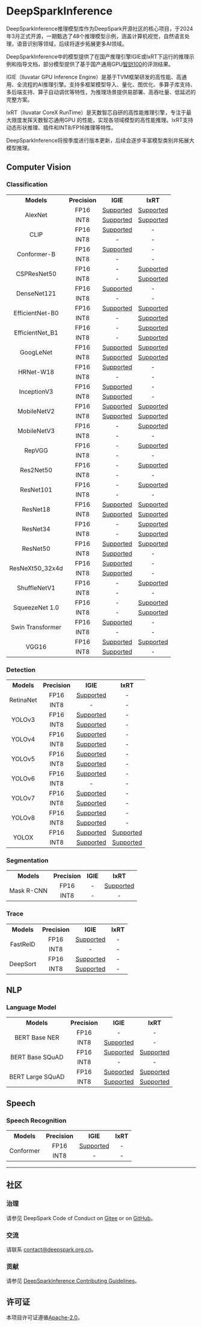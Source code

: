 # DeepSparkInference

DeepSparkInference推理模型库作为DeepSpark开源社区的核心项目，于2024年3月正式开源，一期甄选了48个推理模型示例，涵盖计算机视觉，自然语言处理，语音识别等领域，后续将逐步拓展更多AI领域。

DeepSparkInference中的模型提供了在国产推理引擎IGIE或IxRT下运行的推理示例和指导文档，部分模型提供了基于国产通用GPU[智铠100](https://www.iluvatar.com/productDetails?fullCode=cpjs-yj-tlxltt-zk100)的评测结果。

IGIE（Iluvatar GPU Inference Engine）是基于TVM框架研发的高性能、高通用、全流程的AI推理引擎。支持多框架模型导入、量化、图优化、多算子库支持、多后端支持、算子自动调优等特性，为推理场景提供易部署、高吞吐量、低延迟的完整方案。

IxRT（Iluvatar CoreX RunTime）是天数智芯自研的高性能推理引擎，专注于最大限度发挥天数智芯通用GPU 的性能，实现各领域模型的高性能推理。IxRT支持动态形状推理、插件和INT8/FP16推理等特性。

DeepSparkInference将按季度进行版本更新，后续会逐步丰富模型类别并拓展大模型推理。

## Computer Vision

### Classification

<table>
    <tr align="center">
        <th>Models</th>
        <th>Precision</th>
        <th>IGIE</th>
        <th>IxRT</th>
    </tr>
    <tr align="center">
        <td rowspan=2>AlexNet</td>
        <td>FP16</td>
        <td><a href="models/cv/classification/alexnet/igie/README.md#fp16">Supported</a></td>
        <td><a href="models/cv/classification/alexnet/ixrt/README.md#fp16">Supported</a></td>
    </tr>
    <tr align="center">
        <td>INT8</td>
        <td><a href="models/cv/classification/alexnet/igie/README.md#int8">Supported</a></td>
        <td><a href="models/cv/classification/alexnet/ixrt/README.md#int8">Supported</a></td>
    </tr>
    <tr align="center">
        <td rowspan=2>CLIP</td>
        <td>FP16</td>
        <td><a href="models/cv/classification/clip/igie/README.md#fp16">Supported</a></td>
        <td>-</td>
    </tr>
    <tr align="center">
        <td>INT8</td>
        <td>-</td>
        <td>-</td>
    </tr>
    <tr align="center">
        <td rowspan=2>Conformer-B</td>
        <td>FP16</td>
        <td><a href="models/cv/classification/conformer_base/igie/README.md#fp16">Supported</a></td>
        <td>-</td>
    </tr>
    <tr align="center">
        <td>INT8</td>
        <td>-</td>
        <td>-</td>
    </tr>
        <tr align="center">
        <td rowspan=2>CSPResNet50</td>
        <td>FP16</td>
        <td>-</td>
        <td><a href="models/cv/classification/cspresnet50/ixrt/README.md#fp16">Supported</a></td>
    </tr>
    <tr align="center">
        <td>INT8</td>
        <td>-</td>
        <td><a href="models/cv/classification/cspresnet50/ixrt/README.md#int8">Supported</a></td>
    </tr>
    <tr align="center">
        <td rowspan=2>DenseNet121</td>
        <td>FP16</td>
        <td><a href="models/cv/classification/densenet121/igie/README.md#fp16">Supported</a></td>
        <td>-</td>
    </tr>
    <tr align="center">
        <td>INT8</td>
        <td>-</td>
        <td>-</td>
    </tr>
    <tr align="center">
        <td rowspan=2>EfficientNet-B0</td>
        <td>FP16</td>
        <td><a href="models/cv/classification/efficientnet_b0/igie/README.md#fp16">Supported</a></td>
        <td><a href="models/cv/classification/efficientnet_b0/ixrt/README.md#fp16">Supported</a></td>
    </tr>
    <tr align="center">
        <td>INT8</td>
        <td>-</td>
        <td><a href="models/cv/classification/efficientnet_b0/ixrt/README.md#int8">Supported</a></td>
    </tr>
    <tr align="center">
        <td rowspan=2>EfficientNet_B1</td>
        <td>FP16</td>
        <td>-</td>
        <td><a href="models/cv/classification/efficientnet_b1/ixrt/README.md#fp16">Supported</a></td>
    </tr>
    <tr align="center">
        <td>INT8</td>
        <td>-</td>
        <td><a href="models/cv/classification/efficientnet_b1/ixrt/README.md#int8">Supported</a></td>
    </tr>
    <tr align="center">
        <td rowspan=2>GoogLeNet</td>
        <td>FP16</td>
        <td><a href="models/cv/classification/googlenet/igie/README.md#fp16">Supported</a></td>
        <td><a href="models/cv/classification/googlenet/ixrt/README.md#fp16">Supported</a></td>
    </tr>
    <tr align="center">
        <td>INT8</td>
        <td><a href="models/cv/classification/googlenet/igie/README.md#int8">Supported</a></td>
        <td><a href="models/cv/classification/googlenet/ixrt/README.md#int8">Supported</a></td>
    </tr>
    <tr align="center">
        <td rowspan=2>HRNet-W18</td>
        <td>FP16</td>
        <td><a href="models/cv/classification/hrnet_w18/igie/README.md#fp16">Supported</a></td>
        <td>-</td>
    </tr>
    <tr align="center">
        <td>INT8</td>
        <td>-</td>
        <td>-</td>
    </tr>
    <tr align="center">
        <td rowspan=2>InceptionV3</td>
        <td>FP16</td>
        <td><a href="models/cv/classification/inception_v3/igie/README.md#fp16">Supported</a></td>
        <td>-</td>
    </tr>
    <tr align="center">
        <td>INT8</td>
        <td><a href="models/cv/classification/inception_v3/igie/README.md#int8">Supported</a></td>
        <td>-</td>
    </tr>
    <tr align="center">
        <td rowspan=2>MobileNetV2</td>
        <td>FP16</td>
        <td><a href="models/cv/classification/mobilenet_v2/igie/README.md#fp16">Supported</a></td>
        <td><a href="models/cv/classification/mobilenet_v2/ixrt/README.md#fp16">Supported</a></td>
    </tr>
    <tr align="center">
        <td>INT8</td>
        <td><a href="models/cv/classification/mobilenet_v2/igie/README.md#int8">Supported</a></td>
        <td><a href="models/cv/classification/mobilenet_v2/ixrt/README.md#int8">Supported</a></td>
    </tr>
    <tr align="center">
        <td rowspan=2>MobileNetV3</td>
        <td>FP16</td>
        <td>-</td>
        <td><a href="models/cv/classification/mobilenet_v3/ixrt/README.md#fp16">Supported</a></td>
    </tr>
    <tr align="center">
        <td>INT8</td>
        <td>-</td>
        <td>-</td>
    </tr>
    <tr align="center">
        <td rowspan=2>RepVGG</td>
        <td>FP16</td>
        <td>-</td>
        <td><a href="models/cv/classification/repvgg/ixrt/README.md#fp16">Supported</a></td>
    </tr>
    <tr align="center">
        <td>INT8</td>
        <td>-</td>
        <td>-</td>
    </tr>
    <tr align="center">
        <td rowspan=2>Res2Net50</td>
        <td>FP16</td>
        <td>-</td>
        <td><a href="models/cv/classification/res2net50/ixrt/README.md#int8">Supported</a></td>
    </tr>
    <tr align="center">
        <td>INT8</td>
        <td>-</td>
        <td>-</td>
    </tr>
    <tr align="center">
        <td rowspan=2>ResNet101</td>
        <td>FP16</td>
        <td>-</td>
        <td><a href="models/cv/classification/resnet101/ixrt/README.md#int8">Supported</a></td>
    </tr>
    <tr align="center">
        <td>INT8</td>
        <td>-</td>
        <td>-</td>
    </tr>
    <tr align="center">
        <td rowspan=2>ResNet18</td>
        <td>FP16</td>
        <td><a href="models/cv/classification/resnet18/igie/README.md#fp16">Supported</a></td>
        <td><a href="models/cv/classification/resnet18/ixrt/README.md#fp16">Supported</a></td>
    </tr>
    <tr align="center">
        <td>INT8</td>
        <td><a href="models/cv/classification/resnet18/igie/README.md#int8">Supported</a></td>
        <td><a href="models/cv/classification/resnet18/ixrt/README.md#int8">Supported</a></td>
    </tr>
    <tr align="center">
        <td rowspan=2>ResNet34</td>
        <td>FP16</td>
        <td>-</td>
        <td><a href="models/cv/classification/resnet34/ixrt/README.md#fp16">Supported</a></td>
    </tr>
    <tr align="center">
        <td>INT8</td>
        <td>-</td>
        <td><a href="models/cv/classification/resnet34/ixrt/README.md#int8">Supported</a></td>
    </tr>
    <tr align="center">
        <td rowspan=2>ResNet50</td>
        <td>FP16</td>
        <td><a href="models/cv/classification/resnet50/igie/README.md#fp16">Supported</a></td>
        <td><a href="models/cv/classification/resnet50/ixrt/README.md#fp16">Supported</a></td>
    </tr>
    <tr align="center">
        <td>INT8</td>
        <td><a href="models/cv/classification/resnet50/igie/README.md#int8">Supported</a></td>
        <td>-</td>
    </tr>
    <tr align="center">
        <td rowspan=2>ResNeXt50_32x4d</td>
        <td>FP16</td>
        <td><a href="models/cv/classification/resnext50_32x4d/igie/README.md#fp16">Supported</a></td>
        <td>-</td>
    </tr>
    <tr align="center">
        <td>INT8</td>
        <td><a href="models/cv/classification/resnext50_32x4d/igie/README.md#int8">Supported</a></td>
        <td>-</td>
    </tr>
    <tr align="center">
        <td rowspan=2>ShuffleNetV1</td>
        <td>FP16</td>
        <td>-</td>
        <td><a href="models/cv/classification/shufflenet_v1/ixrt/README.md#fp16">Supported</a></td>
    </tr>
    <tr align="center">
        <td>INT8</td>
        <td>-</td>
        <td>-</td>
    </tr>
    <tr align="center">
        <td rowspan=2>SqueezeNet 1.0</td>
        <td>FP16</td>
        <td>-</td>
        <td><a href="models/cv/classification/squeezenet_1.0/ixrt/README.md#fp16">Supported</a></td>
    </tr>
    <tr align="center">
        <td>INT8</td>
        <td>-</td>
        <td><a href="models/cv/classification/squeezenet_1.0/ixrt/README.md#int8">Supported</a></td>
    </tr>
    <tr align="center">
        <td rowspan=2>Swin Transformer</td>
        <td>FP16</td>
        <td><a href="models/cv/classification/swin_transformer/igie/README.md#fp16">Supported</a></td>
        <td>-</td>
    </tr>
    <tr align="center">
        <td>INT8</td>
        <td>-</td>
        <td>-</td>
    </tr>
    <tr align="center">
        <td rowspan=2>VGG16</td>
        <td>FP16</td>
        <td><a href="models/cv/classification/vgg16/igie/README.md#fp16">Supported</a></td>
        <td><a href="models/cv/classification/vgg16/ixrt/README.md#fp16">Supported</a></td>
    </tr>
    <tr align="center">
        <td>INT8</td>
        <td><a href="models/cv/classification/vgg16/igie/README.md#int8">Supported</a></td>
        <td>-</td>
    </tr>
</table>

### Detection

<table>
    <tr align="center">
        <th>Models</th>
        <th>Precision</th>
        <th>IGIE</th>
        <th>IxRT</th>
    </tr>
    <tr align="center">
        <td rowspan=2>RetinaNet</td>
        <td>FP16</td>
        <td><a href="models/cv/detection/retinanet/igie/README.md#fp16">Supported</a></td>
        <td>-</td>
    </tr>
    <tr align="center">
        <td>INT8</td>
        <td>-</td>
        <td>-</td>
    </tr>
    <tr align="center">
        <td rowspan=2>YOLOv3</td>
        <td>FP16</td>
        <td><a href="models/cv/detection/yolov3/igie/README.md#fp16">Supported</a></td>
        <td>-</td>
    </tr>
    <tr align="center">
        <td>INT8</td>
        <td><a href="models/cv/detection/yolov3/igie/README.md#int8">Supported</a></td>
        <td>-</td>
    </tr>
    <tr align="center">
        <td rowspan=2>YOLOv4</td>
        <td>FP16</td>
        <td><a href="models/cv/detection/yolov4/igie/README.md#fp16">Supported</a></td>
        <td>-</td>
    </tr>
    <tr align="center">
        <td>INT8</td>
        <td><a href="models/cv/detection/yolov4/igie/README.md#int816">Supported</a></td>
        <td>-</td>
    </tr>
    <tr align="center">
        <td rowspan=2>YOLOv5</td>
        <td>FP16</td>
        <td><a href="models/cv/detection/yolov5/igie/README.md#fp16">Supported</a></td>
        <td>-</td>
    </tr>
    <tr align="center">
        <td>INT8</td>
        <td><a href="models/cv/detection/yolov5/igie/README.md#int8">Supported</a></td>
        <td>-</td>
    </tr>
    <tr align="center">
        <td rowspan=2>YOLOv6</td>
        <td>FP16</td>
        <td><a href="models/cv/detection/yolov6/igie/README.md#fp16">Supported</a></td>
        <td>-</td>
    </tr>
    <tr align="center">
        <td>INT8</td>
        <td>-</td>
        <td>-</td>
    </tr>
    <tr align="center">
        <td rowspan=2>YOLOv7</td>
        <td>FP16</td>
        <td><a href="models/cv/detection/yolov7/igie/README.md#fp16">Supported</a></td>
        <td>-</td>
    </tr>
    <tr align="center">
        <td>INT8</td>
        <td><a href="models/cv/detection/yolov7/igie/README.md#int8">Supported</a></td>
        <td>-</td>
    </tr>
    <tr align="center">
        <td rowspan=2>YOLOv8</td>
        <td>FP16</td>
        <td><a href="models/cv/detection/yolov8/igie/README.md#fp16">Supported</a></td>
        <td>-</td>
    </tr>
    <tr align="center">
        <td>INT8</td>
        <td><a href="models/cv/detection/yolov8/igie/README.md#int8">Supported</a></td>
        <td>-</td>
    </tr>
    <tr align="center">
        <td rowspan=2>YOLOX</td>
        <td>FP16</td>
        <td><a href="models/cv/detection/yolox/igie/README.md#fp16">Supported</a></td>
        <td><a href="models/cv/detection/yolox/ixrt/README.md#fp16">Supported</a></td>
    </tr>
    <tr align="center">
        <td>INT8</td>
        <td><a href="models/cv/detection/yolox/igie/README.md#int8">Supported</a></td>
        <td><a href="models/cv/detection/yolox/ixrt/README.md#int8">Supported</a></td>
    </tr>
</table>

### Segmentation

<table>
    <tr align="center">
        <th>Models</th>
        <th>Precision</th>
        <th>IGIE</th>
        <th>IxRT</th>
    </tr>
    <tr align="center">
        <td rowspan=2>Mask R-CNN</td>
        <td>FP16</td>
        <td>-</td>
        <td><a href="models/cv/segmentation/mask_rcnn/ixrt/README.md#fp16">Supported</a></td>
    </tr>
    <tr align="center">
        <td>INT8</td>
        <td>-</td>
        <td>-</td>
    </tr>
</table>

### Trace

<table>
    <tr align="center">
        <th>Models</th>
        <th>Precision</th>
        <th>IGIE</th>
        <th>IxRT</th>
    </tr>
    <tr align="center">
        <td rowspan=2>FastReID</td>
        <td>FP16</td>
        <td><a href="models/cv/trace/fastreid/igie/README.md#fp16">Supported</a></td>
        <td>-</td>
    </tr>
    <tr align="center">
        <td>INT8</td>
        <td>-</td>
        <td>-</td>
    </tr>
    <tr align="center">
        <td rowspan=2>DeepSort</td>
        <td>FP16</td>
        <td><a href="models/cv/trace/deepsort/igie/README.md#fp16">Supported</a></td>
        <td>-</td>
    </tr>
    <tr align="center">
        <td>INT8</td>
        <td><a href="models/cv/trace/deepsort/igie/README.md#int8">Supported</a></td>
        <td>-</td>
    </tr>
</table>

## NLP

### Language Model

<table>
    <tr align="center">
        <th>Models</th>
        <th>Precision</th>
        <th>IGIE</th>
        <th>IxRT</th>
    </tr>
    <tr align="center">
        <td rowspan=2>BERT Base NER</td>
        <td>FP16</td>
        <td>-</td>
        <td>-</td>
    </tr>
    <tr align="center">
        <td>INT8</td>
        <td><a href="models/nlp/language_model/bert_base_ner/igie/README.md#int8">Supported</a></td>
        <td>-</td>
    </tr>
    <tr align="center">
        <td rowspan=2>BERT Base SQuAD</td>
        <td>FP16</td>
        <td><a href="models/nlp/language_model/bert_base_squad/igie/README.md#fp16">Supported</a></td>
        <td><a href="models/nlp/language_model/bert_base_squad/ixrt/README.md#fp16">Supported</a></td>
    </tr>
    <tr align="center">
        <td>INT8</td>
        <td>-</td>
        <td>-</td>
    </tr>
    <tr align="center">
        <td rowspan=2>BERT Large SQuAD</td>
        <td>FP16</td>
        <td><a href="models/nlp/language_model/bert_large_squad/igie/README.md#fp16">Supported</a></td>
        <td><a href="models/nlp/language_model/bert_large_squad/ixrt/README.md#fp16">Supported</a></td>
    </tr>
    <tr align="center">
        <td>INT8</td>
        <td><a href="models/nlp/language_model/bert_large_squad/igie/README.md#int8">Supported</a></td>
        <td><a href="models/nlp/language_model/bert_large_squad/ixrt/README.md#int8">Supported</a></td>
    </tr>
</table>

## Speech

### Speech Recognition

<table>
    <tr align="center">
        <th>Models</th>
        <th>Precision</th>
        <th>IGIE</th>
        <th>IxRT</th>
    </tr>
    <tr align="center">
        <td rowspan=2>Conformer</td>
        <td>FP16</td>
        <td><a href="models/speech/speech_recognition/conformer/igie/README.md#fp16">Supported</a></td>
        <td>-</td>
    </tr>
    <tr align="center">
        <td>INT8</td>
        <td>-</td>
        <td>-</td>
    </tr>
</table>

------

## 社区

### 治理

请参见 DeepSpark Code of Conduct on [Gitee](https://gitee.com/deep-spark/deepspark/blob/master/CODE_OF_CONDUCT.md) or on [GitHub](https://github.com/Deep-Spark/deepspark/blob/main/CODE_OF_CONDUCT.md)。

### 交流

请联系 contact@deepspark.org.cn。

### 贡献

请参见 [DeepSparkInference Contributing Guidelines](CONTRIBUTING.md)。

## 许可证

本项目许可证遵循[Apache-2.0](LICENSE)。
